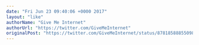 ```yaml
---
date: "Fri Jun 23 09:40:06 +0000 2017"
layout: "like"
authorName: "Give Me Internet"
authorUrl: "https://twitter.com/GiveMeInternet"
originalPost: "https://twitter.com/GiveMeInternet/status/878185888550985729"
---
```

